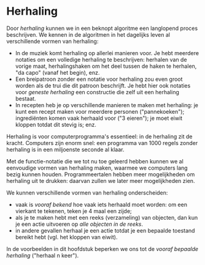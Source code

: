 # Herhaling

Door *herhaling* kunnen we in een beknopt algoritme een langlopend proces beschrijven. We kennen in de algoritmen in het dagelijks leven al verschillende vormen van herhaling:

* In de muziek komt herhaling op allerlei manieren voor. Je hebt meerdere notaties om een volledige herhaling te beschrijven: herhalen van de vorige maat, herhalingshaken om het deel tussen de haken te herhalen, "da capo" (vanaf het begin), enz.
* Een breipatroon zonder een notatie voor herhaling zou even groot worden als de trui die dit patroon beschrijft. Je hebt hier ook notaties voor *geneste herhaling* een constructie die zelf uit een herhaling bestaat.
* In recepten heb je op verschillende manieren te maken met herhaling: je kunt een recept maken voor meerdere personen ("pannekoeken"); ingrediënten komen vaak herhaald voor ("3 eieren"); je moet eiwit kloppen totdat dit stevig is; enz.

Herhaling is voor computerprogramma's essentieel: in de herhaling zit de kracht. Computers zijn enorm snel: een programma van 1000 regels zonder herhaling is in een miljoenste seconde al klaar.

Met de functie-notatie die we tot nu toe geleerd hebben kunnen we al eenvoudige vormen van herhaling maken, waarmee we computers lang bezig kunnen houden. Programmeertalen hebben meer mogelijkheden om herhaling uit te drukken: daarvan zullen we later meer mogelijkheden zien.

We kunnen verschillende vormen van herhaling onderscheiden:

* vaak is *vooraf bekend* hoe vaak iets herhaald moet worden: om een vierkant te tekenen, teken je 4 maal een zijde;
* als je te maken hebt met een reeks (verzameling) van objecten, dan kun je een actie uitvoeren op *alle objecten in de reeks*.
* in andere gevallen herhaal je een actie totdat je een bepaalde toestand bereikt hebt (vgl. het kloppen van eiwit).

In de voorbeelden in dit hoofdstuk beperken we ons tot de *vooraf bepaalde herhaling* ("herhaal n keer").










